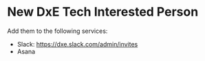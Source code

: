 # New DxE Tech Interested Person

Add them to the following services:
 - Slack: https://dxe.slack.com/admin/invites
 - Asana
